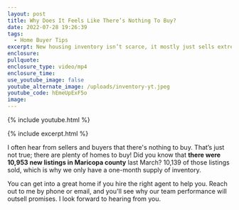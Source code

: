 ```yaml
---
layout: post
title: Why Does It Feels Like There’s Nothing To Buy?
date: 2022-07-28 19:26:39
tags:
  - Home Buyer Tips
excerpt: New housing inventory isn’t scarce, it mostly just sells extremely quickly.
enclosure:
pullquote:
enclosure_type: video/mp4
enclosure_time:
use_youtube_image: false
youtube_alternate_image: /uploads/inventory-yt.jpeg
youtube_code: hEmeUpExF5o
image:
---
```

{% include youtube.html %}

{% include excerpt.html %}

I often hear from sellers and buyers that there's nothing to buy. That’s just not true; there are plenty of homes to buy\! Did you know that **there were 10,953 new listings in Maricopa county** last March? 10,139 of those listings sold, which is why we only have a one-month supply of inventory.

You can get into a great home if you hire the right agent to help you. Reach out to me by phone or email, and you'll see why our team performance will outsell promises. I look forward to hearing from you.
